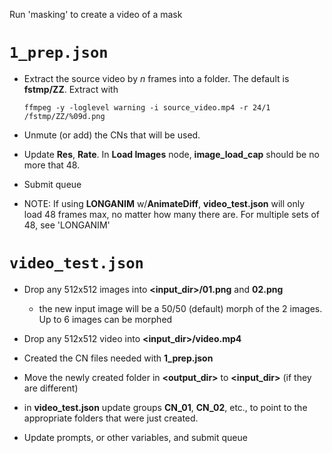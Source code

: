 Run 'masking' to create a video of a mask

# `1_prep.json`

- Extract the source video by *n* frames into a folder.  The default is **fstmp/ZZ**.  Extract with 

  ```
  ffmpeg -y -loglevel warning -i source_video.mp4 -r 24/1 /fstmp/ZZ/%09d.png
  ```

- Unmute (or add) the CNs that will be used.

- Update **Res**, **Rate**.  In **Load Images** node, **image_load_cap** should be no more that 48.

- Submit queue

- NOTE: If using **LONGANIM** w/**AnimateDiff**, **video_test.json** will only load 48 frames max, no matter how many there are.  For multiple sets of 48, see 'LONGANIM'

# `video_test.json`

- Drop any 512x512 images into **<input_dir>/01.png** and **02.png**
  - the new input image will be a 50/50 (default) morph of the 2 images.  Up to 6 images can be morphed
  
- Drop any 512x512 video into **<input_dir>/video.mp4**

- Created the CN files needed with **1_prep.json** 

- Move the newly created folder in **<output_dir>** to **<input_dir>** (if they are different)

- in **video_test.json** update groups **CN_01**, **CN_02**, etc., to point to the appropriate folders that were just created.

- Update prompts, or other variables, and submit queue

  
